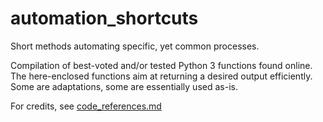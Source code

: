 # automation_shortcuts
Short methods automating specific, yet common processes.

Compilation of best-voted and/or tested Python 3 functions found online.
The here-enclosed functions aim at returning a desired output efficiently.
Some are adaptations, some are essentially used as-is.

For credits, see [code_references.md](./code_references.md)
